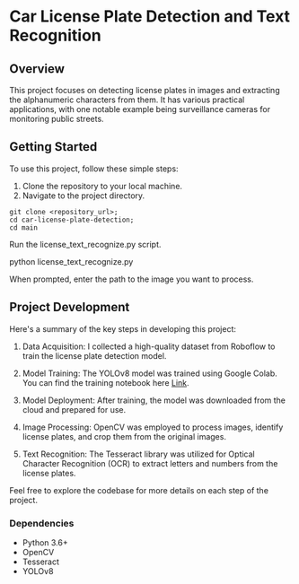 # Car License Plate Detection and Text Recognition

## Overview
This project focuses on detecting license plates in images and extracting the alphanumeric characters from them. It has various practical applications, with one notable example being surveillance cameras for monitoring public streets.

## Getting Started
To use this project, follow these simple steps:

1. Clone the repository to your local machine.
2. Navigate to the project directory.

```
git clone <repository_url>;
cd car-license-plate-detection;
cd main 
```
Run the license_text_recognize.py script.

python license_text_recognize.py

When prompted, enter the path to the image you want to process.

## Project Development

Here's a summary of the key steps in developing this project:

1. Data Acquisition: I collected a high-quality dataset from Roboflow to train the license plate detection model.

2. Model Training: The YOLOv8 model was trained using Google Colab. You can find the training notebook here [Link](https://colab.research.google.com/drive/1fs0aoH9PVJy9tPIHfYjsw87U3awvyg2N?usp=sharing).

3. Model Deployment: After training, the model was downloaded from the cloud and prepared for use.

4. Image Processing: OpenCV was employed to process images, identify license plates, and crop them from the original images.

5. Text Recognition: The Tesseract library was utilized for Optical Character Recognition (OCR) to extract letters and numbers from the license plates.

Feel free to explore the codebase for more details on each step of the project.

### Dependencies

* Python 3.6+
* OpenCV
* Tesseract
* YOLOv8

